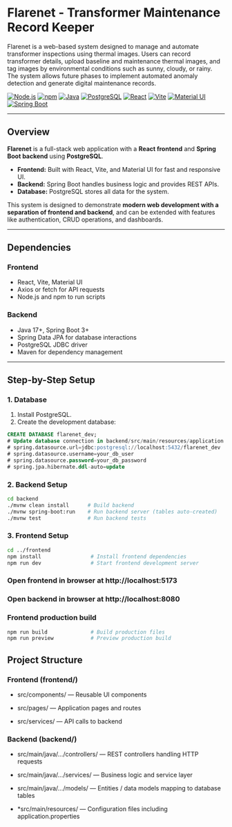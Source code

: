 # Flarenet - Transformer Maintenance Record Keeper

Flarenet is a web-based system designed to manage and automate transformer inspections using thermal images. Users can record transformer details, upload baseline and maintenance thermal images, and tag images by environmental conditions such as sunny, cloudy, or rainy. The system allows future phases to implement automated anomaly detection and generate digital maintenance records.  


[![Node.js](https://img.shields.io/badge/Node.js-18%2B-green?logo=node.js&logoColor=white)](https://nodejs.org/)
[![npm](https://img.shields.io/badge/npm-8%2B-blue?logo=npm&logoColor=white)](https://www.npmjs.com/)
[![Java](https://img.shields.io/badge/Java-17%2B-orange?logo=java&logoColor=white)](https://www.oracle.com/java/)
[![PostgreSQL](https://img.shields.io/badge/PostgreSQL-14%2B-blue?logo=postgresql&logoColor=white)](https://www.postgresql.org/)
[![React](https://img.shields.io/badge/React-18%2B-cyan?logo=react&logoColor=white)](https://reactjs.org/)
[![Vite](https://img.shields.io/badge/Vite-4%2B-pink?logo=vite&logoColor=white)](https://vitejs.dev/)
[![Material UI](https://img.shields.io/badge/Material_UI-5%2B-007FFF?logo=mui&logoColor=white)](https://mui.com/)
[![Spring Boot](https://img.shields.io/badge/Spring_Boot-3%2B-green?logo=spring&logoColor=white)](https://spring.io/projects/spring-boot)

---

## Overview

**Flarenet** is a full-stack web application with a **React frontend** and **Spring Boot backend** using **PostgreSQL**.  

- **Frontend:** Built with React, Vite, and Material UI for fast and responsive UI.  
- **Backend:** Spring Boot handles business logic and provides REST APIs.  
- **Database:** PostgreSQL stores all data for the system.  

This system is designed to demonstrate **modern web development with a separation of frontend and backend**, and can be extended with features like authentication, CRUD operations, and dashboards.

---

## Dependencies

### Frontend

- React, Vite, Material UI  
- Axios or fetch for API requests  
- Node.js and npm to run scripts  

### Backend

- Java 17+, Spring Boot 3+  
- Spring Data JPA for database interactions  
- PostgreSQL JDBC driver  
- Maven for dependency management  

---

## Step-by-Step Setup

### 1. Database

1. Install PostgreSQL.  
2. Create the development database:

```sql
CREATE DATABASE flarenet_dev;
# Update database connection in backend/src/main/resources/application.properties:
# spring.datasource.url=jdbc:postgresql://localhost:5432/flarenet_dev
# spring.datasource.username=your_db_user
# spring.datasource.password=your_db_password
# spring.jpa.hibernate.ddl-auto=update
```
### 2. Backend Setup
``` bash
cd backend
./mvnw clean install      # Build backend
./mvnw spring-boot:run    # Run backend server (tables auto-created)
./mvnw test               # Run backend tests
```
### 3. Frontend Setup
``` bash
cd ../frontend
npm install                # Install frontend dependencies
npm run dev                # Start frontend development server
```
###   Open frontend in browser at http://localhost:5173
###   Open backend in browser at http://localhost:8080

### Frontend production build
``` bash
npm run build              # Build production files
npm run preview            # Preview production build
```

## Project Structure

### Frontend (frontend/)

- src/components/ — Reusable UI components

- src/pages/ — Application pages and routes

- src/services/ — API calls to backend

### Backend (backend/)

- src/main/java/.../controllers/ — REST controllers handling HTTP requests

- src/main/java/.../services/ — Business logic and service layer

- src/main/java/.../models/ — Entities / data models mapping to database tables

- *src/main/resources/ — Configuration files including application.properties
